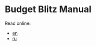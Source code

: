 # Budget Blitz Manual

Read online:

- [en](https://interblitz.github.io/BudgetBlitz-Manual/en/build/html/index.html)
- [ru](https://interblitz.github.io/BudgetBlitz-Manual/ru/build/html/index.html)

